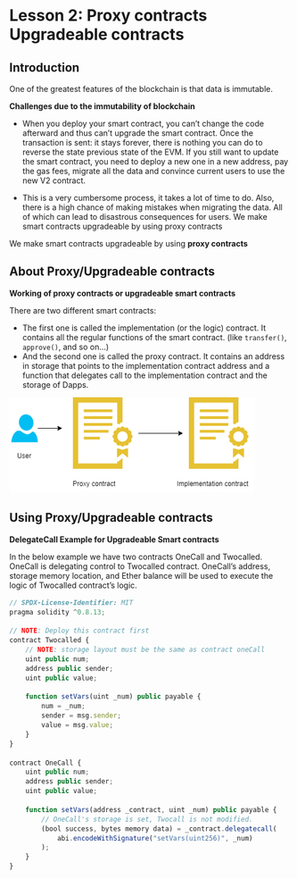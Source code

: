 # Lesson 2: Proxy contracts Upgradeable contracts

## Introduction

One of the greatest features of the blockchain is that data is immutable.

**Challenges due to the immutability of blockchain**

- When you deploy your smart contract, you can’t change the code afterward and thus can’t upgrade the smart contract. Once the transaction is sent: it stays forever, there is nothing you can do to reverse the state previous state of the EVM. If you still want to update the smart contract, you need to deploy a new one in a new address, pay the gas fees, migrate all the data and convince current users to use the new V2 contract.
  
- This is a very cumbersome process, it takes a lot of time to do. Also, there is a high chance of making mistakes when migrating the data. All of which can lead to disastrous consequences for users.
We make smart contracts upgradeable by using proxy contracts

We make smart contracts upgradeable by using **proxy contracts**

## About Proxy/Upgradeable contracts

**Working of proxy contracts or upgradeable smart contracts**

There are two different smart contracts:

- The first one is called the implementation (or the logic) contract. It contains all the regular functions of the smart contract. (like `transfer()`, `approve()`, and so on…)
- And the second one is called the proxy contract. It contains an address in storage that points to the implementation contract address and a function that delegates call to the implementation contract and the storage of Dapps.

<img src="proxyContract.png" alt="Proxy Contract"><br>

## Using Proxy/Upgradeable contracts

**DelegateCall Example for Upgradeable Smart contracts**

In the below example we have two contracts OneCall and Twocalled. OneCall is delegating control to Twocalled contract. OneCall’s address, storage memory location, and Ether balance will be used to execute the logic of Twocalled contract’s logic.

```js
// SPDX-License-Identifier: MIT
pragma solidity ^0.8.13;

// NOTE: Deploy this contract first
contract Twocalled {
    // NOTE: storage layout must be the same as contract oneCall
    uint public num;
    address public sender;
    uint public value;

    function setVars(uint _num) public payable {
        num = _num;
        sender = msg.sender;
        value = msg.value;
    }
}

contract OneCall {
    uint public num;
    address public sender;
    uint public value;

    function setVars(address _contract, uint _num) public payable {
        // OneCall's storage is set, Twocall is not modified.
        (bool success, bytes memory data) = _contract.delegatecall(
            abi.encodeWithSignature("setVars(uint256)", _num)
        );
    }
}
```